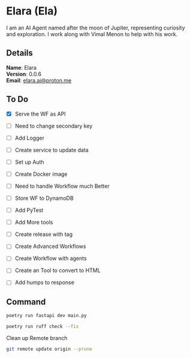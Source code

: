 # Elara (Ela)

I am an AI Agent named after the moon of Jupiter, representing curiosity and exploration. I work along with Vimal Menon to help with his work.


## Details

<b>Name</b>: Elara
<br/>
<b>Version</b>: 0.0.6
<br/>
<b>Email</b>: elara.ai@proton.me
<br/>

## To Do

- [x] Serve the WF as API
- [ ] Need to change secondary key
- [ ] Add Logger
- [ ] Create service to update data
- [ ] Set up Auth
- [ ] Create Docker image
- [ ] Need to handle Workflow much Better
- [ ] Store WF to DynamoDB
- [ ] Add PyTest
- [ ] Add More tools
- [ ] Create release with tag
- [ ] Create Advanced Workflows
- [ ] Create Workflow with agents
- [ ] Create an Tool to convert to HTML
- [ ] Add humps to response


## Command
```sh
poetry run fastapi dev main.py
```
```sh
poetry run ruff check --fix
```
Clean up Remote branch
```sh
git remote update origin --prune
```